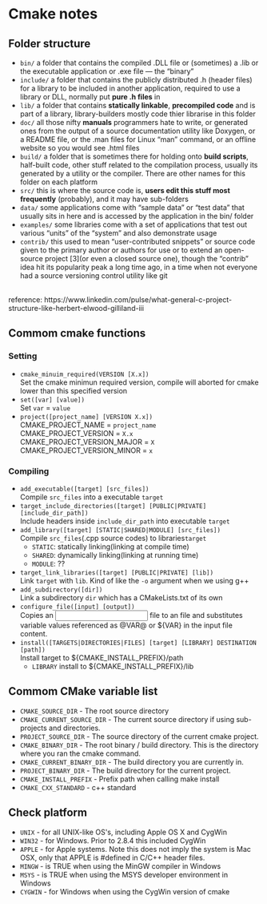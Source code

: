 # Cmake notes

## Folder structure
* `bin/` a folder that contains the compiled .DLL file or (sometimes) a .lib or the executable application or .exe file — the “binary”
* `include/` a folder that contains the publicly distributed .h (header files) for a library to be included in another application, required to use a library or DLL, normally put **pure .h files** in
* `lib/` a folder that contains **statically linkable**, **precompiled code** and is part of a library, library-builders mostly code thier librarise in this folder
* `doc/` all those nifty **manuals** programmers hate to write, or generated ones from the output of a source documentation utility like Doxygen, or a README file, or the .man files for Linux “man” command, or an offline website so you would see .html files
* `build/` a folder that is sometimes there for holding onto **build scripts**, half-built code, other stuff related to the compilation process, usually its generated by a utility or the compiler. There are other names for this folder on each platform
* `src/` this is where the source code is, **users edit this stuff most frequently** (probably), and it may have sub-folders
* `data/` some applications come with “sample data” or “test data” that usually sits in here and is accessed by the application in the bin/ folder
* `examples/` some libraries come with a set of applications that test out various “units” of the “system” and also demonstrate usage
* `contrib/` this used to mean “user-contributed snippets” or source code given to the primary author or authors for use or to extend an open-source project [3](or even a closed source one), though the “contrib” idea hit its popularity peak a long time ago, in a time when not everyone had a source versioning control utility like git
<br />
reference: https://www.linkedin.com/pulse/what-general-c-project-structure-like-herbert-elwood-gilliland-iii


## Commom cmake functions
### Setting
* `cmake_minuim_required(VERSION [X.x])`<br />
Set the cmake minimun required version, compile will aborted for cmake lower than this specified version
* `set([var] [value])`<br />
Set `var` = `value`
* `project([project_name] [VERSION X.x])`<br />
CMAKE_PROJECT_NAME = `project_name`<br />
CMAKE_PROJECT_VERSION = `X.x`<br />
CMAKE_PROJECT_VERSION_MAJOR = `X`<br />
CMAKE_PROJECT_VERSION_MINOR = `x`<br />

### Compiling
* `add_executable([target] [src_files])`<br />
Compile `src_files` into a executable `target`
* `target_include_directories([target] [PUBLIC|PRIVATE] [include_dir_path])`<br />
Include headers inside `include_dir_path` into executable `target`
* `add_library([target] [STATIC|SHARED|MODULE] [src_files])`<br />
Compile `src_files`(.cpp source codes) to libraries`target`
    * `STATIC`: statically linking(linking at compile time)
    * `SHARED`: dynamically linking(linking at running time)
    * `MODULE`: ??
* `target_link_libraries([target] [PUBLIC|PRIVATE] [lib])`<br />
Link `target` with `lib`. Kind of like the `-o` argument when we using g++
* `add_subdirectory([dir])`<br />
Link a subdirectory `dir` which has a CMakeLists.txt of its own
* `configure_file([input] [output])`<br />
Copies an <input> file to an <output> file and substitutes variable values referenced as @VAR@ or ${VAR} in the input file content.
* `install([TARGETS|DIRECTORIES|FILES] [target] [LIBRARY] DESTINATION [path])`<br />
Install target to ${CMAKE_INSTALL_PREFIX}/path
    * `LIBRARY` install to ${CMAKE_INSTALL_PREFIX}/lib

## Commom CMake variable list
* `CMAKE_SOURCE_DIR` - The root source directory
* `CMAKE_CURRENT_SOURCE_DIR` - The current source directory if using sub-projects and directories.
* `PROJECT_SOURCE_DIR` - The source directory of the current cmake project.
* `CMAKE_BINARY_DIR` - The root binary / build directory. This is the directory where you ran the cmake command.
* `CMAKE_CURRENT_BINARY_DIR` - The build directory you are currently in.
* `PROJECT_BINARY_DIR` - The build directory for the current project.
* `CMAKE_INSTALL_PREFIX` - Prefix path when calling make install
* `CMAKE_CXX_STANDARD` - c++ standard


## Check platform
* `UNIX` - for all UNIX-like OS's, including Apple OS X and CygWin
* `WIN32` - for Windows. Prior to 2.8.4 this included CygWin
* `APPLE` - for Apple systems. Note this does not imply the system is Mac OSX, only that APPLE is #defined in C/C++ header files.
* `MINGW` - is TRUE when using the MinGW compiler in Windows
* `MSYS` - is TRUE when using the MSYS developer environment in Windows
* `CYGWIN` - for Windows when using the CygWin version of cmake